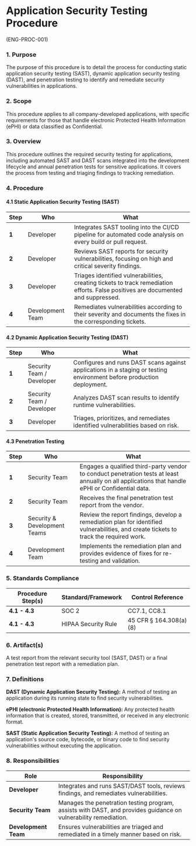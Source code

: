 # Application Security Testing Procedure
(ENG-PROC-001)

### 1. Purpose

The purpose of this procedure is to detail the process for conducting static application security testing (SAST), dynamic application security testing (DAST), and penetration testing to identify and remediate security vulnerabilities in applications.

### 2. Scope

This procedure applies to all company-developed applications, with specific requirements for those that handle electronic Protected Health Information (ePHI) or data classified as Confidential.

### 3. Overview

This procedure outlines the required security testing for applications, including automated SAST and DAST scans integrated into the development lifecycle and annual penetration tests for sensitive applications. It covers the process from testing and triaging findings to tracking remediation.

### 4. Procedure

#### 4.1 Static Application Security Testing (SAST)

| **Step** | **Who**                      | **What**                                                                                                                              |
| -------- | ---------------------------- | ------------------------------------------------------------------------------------------------------------------------------------- |
| **1**    | Developer                    | Integrates SAST tooling into the CI/CD pipeline for automated code analysis on every build or pull request.                           |
| **2**    | Developer                    | Reviews SAST reports for security vulnerabilities, focusing on high and critical severity findings.                                   |
| **3**    | Developer                    | Triages identified vulnerabilities, creating tickets to track remediation efforts. False positives are documented and suppressed.       |
| **4**    | Development Team             | Remediates vulnerabilities according to their severity and documents the fixes in the corresponding tickets.                           |

#### 4.2 Dynamic Application Security Testing (DAST)

| **Step** | **Who**                      | **What**                                                                                                                              |
| -------- | ---------------------------- | ------------------------------------------------------------------------------------------------------------------------------------- |
| **1**    | Security Team / Developer    | Configures and runs DAST scans against applications in a staging or testing environment before production deployment.                   |
| **2**    | Security Team / Developer    | Analyzes DAST scan results to identify runtime vulnerabilities.                                                                       |
| **3**    | Developer                    | Triages, prioritizes, and remediates identified vulnerabilities based on risk.                                                        |

#### 4.3 Penetration Testing

| **Step** | **Who**                      | **What**                                                                                                                              |
| -------- | ---------------------------- | ------------------------------------------------------------------------------------------------------------------------------------- |
| **1**    | Security Team                | Engages a qualified third-party vendor to conduct penetration tests at least annually on all applications that handle ePHI or Confidential data. |
| **2**    | Security Team                | Receives the final penetration test report from the vendor.                                                                           |
| **3**    | Security & Development Teams | Review the report findings, develop a remediation plan for identified vulnerabilities, and create tickets to track the required work.   |
| **4**    | Development Team             | Implements the remediation plan and provides evidence of fixes for re-testing and validation.                                         |

### 5. Standards Compliance

| **Procedure Step(s)** | **Standard/Framework**     | **Control Reference**     |
| --------------------- | -------------------------- | ------------------------- |
| **4.1 - 4.3**         | SOC 2                      | CC7.1, CC8.1              |
| **4.1 - 4.3**         | HIPAA Security Rule        | 45 CFR § 164.308(a)(8)    |

### 6. Artifact(s)

A test report from the relevant security tool (SAST, DAST) or a final penetration test report with a remediation plan.

### 7. Definitions

**DAST (Dynamic Application Security Testing):** A method of testing an application during its running state to find security vulnerabilities.

**ePHI (electronic Protected Health Information):** Any protected health information that is created, stored, transmitted, or received in any electronic format.

**SAST (Static Application Security Testing):** A method of testing an application's source code, bytecode, or binary code to find security vulnerabilities without executing the application.

### 8. Responsibilities

| **Role**           | **Responsibility**                                                                                             |
| ------------------ | -------------------------------------------------------------------------------------------------------------- |
| **Developer**      | Integrates and runs SAST/DAST tools, reviews findings, and remediates vulnerabilities.                           |
| **Security Team**  | Manages the penetration testing program, assists with DAST, and provides guidance on vulnerability remediation.  |
| **Development Team** | Ensures vulnerabilities are triaged and remediated in a timely manner based on risk.                           |
